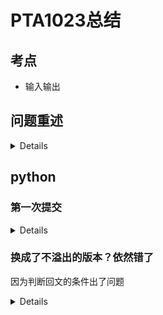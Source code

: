 # PTA1023总结
## 考点
- 输入输出

## 问题重述
<details>
    <summary>Details</summary>

![](https://raw.githubusercontent.com/ednow/cloudimg/main/githubio/20210701183844.png)
</details>




## python
### 第一次提交
<details>
    <summary>Details</summary>

![](https://raw.githubusercontent.com/ednow/cloudimg/main/githubio/20210701192651.png)

</details>

### 换成了不溢出的版本？依然错了
因为判断回文的条件出了问题

<details>
    <summary>Details</summary>

![](https://raw.githubusercontent.com/ednow/cloudimg/main/githubio/20210701234328.png)
</details>

